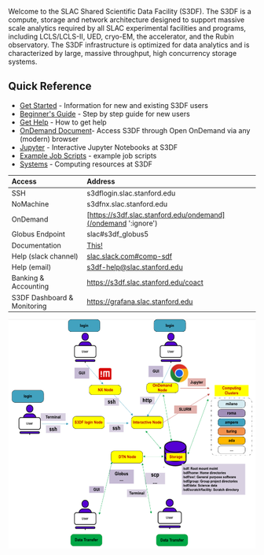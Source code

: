 Welcome to the SLAC Shared Scientific Data Facility (S3DF). The S3DF
is a compute, storage and network architecture designed to support
massive scale analytics required by all SLAC experimental facilities
and programs, including LCLS/LCLS-II, UED, cryo-EM, the accelerator,
and the Rubin observatory. The S3DF infrastructure is optimized for
data analytics and is characterized by large, massive throughput, high
concurrency storage systems.


## Quick Reference


- [Get Started](getstarted.md) - Information for new and existing S3DF users
- [Beginner's Guide](beginnerguide.md) - Step by step guide for new users
- [Get Help](contact-us.md) - How to get help
- [OnDemand Document](interactive-compute.md#using-a-browser-and-ondemand)- Access S3DF through Open OnDemand via any (modern) browser
- [Jupyter](interactive-compute.md#jupyter) - Interactive Jupyter Notebooks at S3DF
- [Example Job Scripts](reference.md#create-batch-script) - example job scripts
- [Systems](batch-compute.md#cluster-and-repos) - Computing resources at S3DF


| Access 	| Address | 
| :--- | :--- |
| SSH 	|  s3dflogin.slac.stanford.edu|
| NoMachine |  s3dfnx.slac.stanford.edu|
| OnDemand 	| [https://s3df.slac.stanford.edu/ondemand](/ondemand ':ignore') |	
| Globus Endpoint 	| slac#s3df_globus5|
| Documentation | [This!](/ ':ignore')|
| Help (slack channel) | [slac.slack.com#comp-sdf](https://app.slack.com/client/T1X4J8FJ8/C01965DTG91)|
| Help (email) | s3df-help@slac.stanford.edu|
| Banking & Accounting | https://s3df.slac.stanford.edu/coact|
| S3DF Dashboard & Monitoring | https://grafana.slac.stanford.edu|


![Resource](assets/Resource.png)
